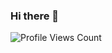 ### Hi there 👋
<div>
    <img src="https://komarev.com/ghpvc/?username=doggybootsy" alt="Profile Views Count">
</div>

